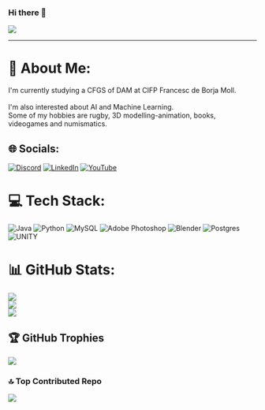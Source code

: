 ### Hi there 👋

[![](https://visitcount.itsvg.in/api?id=arseniox&icon=5&color=2)](https://visitcount.itsvg.in)

---
# 💫 About Me:
I'm currently studying a CFGS of DAM at CIFP Francesc de Borja Moll.<br><br>I'm also interested about AI and Machine Learning.<br>Some of my hobbies are rugby, 3D modelling-animation, books, videogames and numismatics.


## 🌐 Socials:
[![Discord](https://img.shields.io/badge/Discord-%237289DA.svg?logo=discord&logoColor=white)](https://discord.gg/Arsen#1294) [![LinkedIn](https://img.shields.io/badge/LinkedIn-%230077B5.svg?logo=linkedin&logoColor=white)](https://linkedin.com/in/https://www.linkedin.com/in/borrasmercant/) [![YouTube](https://img.shields.io/badge/YouTube-%23FF0000.svg?logo=YouTube&logoColor=white)](https://youtube.com/@https://www.youtube.com/channel/UC8NEb0qvUkSu6E9P5F4wd8w) 

# 💻 Tech Stack:
![Java](https://img.shields.io/badge/java-%23ED8B00.svg?style=flat&logo=java&logoColor=white) ![Python](https://img.shields.io/badge/python-3670A0?style=flat&logo=python&logoColor=ffdd54) ![MySQL](https://img.shields.io/badge/mysql-%2300f.svg?style=flat&logo=mysql&logoColor=white) ![Adobe Photoshop](https://img.shields.io/badge/adobephotoshop-%2331A8FF.svg?style=flat&logo=adobephotoshop&logoColor=white) ![Blender](https://img.shields.io/badge/blender-%23F5792A.svg?style=flat&logo=blender&logoColor=white) ![Postgres](https://img.shields.io/badge/postgres-%23316192.svg?style=flat&logo=postgresql&logoColor=white) ![UNITY](https://img.shields.io/badge/Unity-%2320232a.svg?style=flat&logo=unity&logoColor=white)
# 📊 GitHub Stats:
![](https://github-readme-stats.vercel.app/api?username=arseniox&theme=dark&hide_border=false&include_all_commits=true&count_private=false)<br/>
![](https://github-readme-streak-stats.herokuapp.com/?user=arseniox&theme=dark&hide_border=false)<br/>
![](https://github-readme-stats.vercel.app/api/top-langs/?username=arseniox&theme=dark&hide_border=false&include_all_commits=true&count_private=false&layout=compact)

## 🏆 GitHub Trophies
![](https://github-profile-trophy.vercel.app/?username=arseniox&theme=gruvbox&no-frame=false&no-bg=false&margin-w=4)

### 🔝 Top Contributed Repo
![](https://github-contributor-stats.vercel.app/api?username=arseniox&limit=5&theme=dark&combine_all_yearly_contributions=true)

